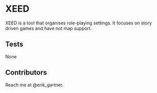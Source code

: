 XEED
=========
XEED is a tool that organises role-playing settings. It focuses on story driven games and have not map support.

## Tests
None

## Contributors
Reach me at @erik_gartner.

